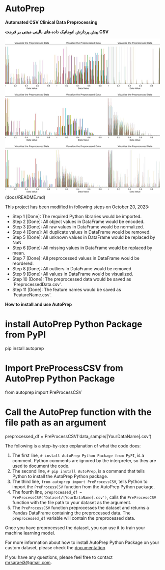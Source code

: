 # AutoPrep
**Automated CSV Clinical Data Preprocessing**

**پیش پردازش اتوماتیک داده های بالینی مبتنی بر فرمت CSV**

![VisualizePreprocessedData](AutoPrep.jpg)(docs/README.md)

This project has been modified in following steps on October 20, 2023:

* Step 1 [Done]: The required Python libraries would be imported.
* Step 2 [Done]: All object values in DataFrame would be encoded.
* Step 3 [Done]: All raw values in DataFrame would be normalized.
* Step 4 [Done]: All duplicate values in DataFrame would be removed.
* Step 5 [Done]: All unknown values in DataFrame would be replaced by NaN.
* Step 6 [Done]: All missing values in DataFrame would be replaced by mean.
* Step 7 [Done]: All preprocessed values in DataFrame would be reordered.
* Step 8 [Done]: All outliers in DataFrame would be removed.
* Step 9 [Done]: All values in DataFrame would be visualized.
* Step 10 [Done]: The preprocessed data would be saved as 'PreprocessedData.csv'.
* Step 11 [Done]: The feature names would be saved as 'FeatureName.csv'.

**How to install and use AutoPrep**

# install AutoPrep Python Package from PyPI
pip install autoprep

# Import PreProcessCSV from AutoPrep Python Package
from autoprep import PreProcessCSV

# Call the AutoPrep function with the file path as an argument
preprocessed_df = PreProcessCSV('data_sample/[YourDataName].csv')

The following is a step-by-step explanation of what the code does:

1. The first line, `# install AutoPrep Python Package from PyPI`, is a comment. Python comments are ignored by the interpreter, so they are used to document the code.
2. The second line, `# pip install AutoPrep`, is a command that tells Python to install the AutoPrep Python package.
3. The third line, `from autoprep import PreProcessCSV`, tells Python to import the `PreProcessCSV` function from the AutoPrep Python package.
4. The fourth line, `preprocessed_df = PreProcessCSV('Dataset/[YourDataName].csv')`, calls the `PreProcessCSV` function with the file path to your dataset as the argument.
5. The `PreProcessCSV` function preprocesses the dataset and returns a Pandas DataFrame containing the preprocessed data. The `preprocessed_df` variable will contain the preprocessed data.

Once you have preprocessed the dataset, you can use it to train your machine learning model. 

For more information about how to install AutoPrep Python Package on your custom dataset, please check the [documentation](docs/README.md).

If you have any questions, please feel free to contact mrsaraei3@gmail.com.
